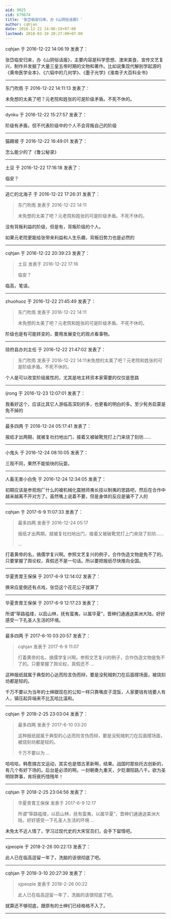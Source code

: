```yaml
---
aid: 9025
zid: 679674
title: '张岱临安归来，办《山阴俗话报》'
author: cqhjan
date: 2016-12-22 14:06:19+07:00
lastmod: 2018-03-10 20:27:00+07:00
---
```


cqhjan 于 2016-12-22 14:06:19 发表了：

张岱临安归来，办《山阴俗话报》，主要内容是科学思想、澳宋美食、宣传文艺复兴，制作并发掘了大量三皇五帝时期的文物和著作。比如说集现代解剖学起源的《黄帝医学全本》、《六韬中的几何学》、《墨子光学》《淮南子大百科全书》

---------

东门吹雨 于 2016-12-22 14:11:13 发表了：

未免想的太美了吧？元老院和姓张的可是阶级矛盾。不死不休的。

---------

dynku 于 2016-12-22 15:27:57 发表了：

阶级有矛盾，但不代表阶级中的个人不会背叛自己的阶级

---------

猫踢坡 于 2016-12-22 16:49:01 发表了：

怎么能少的了《鲁公秘录》

---------

土豆 于 2016-12-22 17:16:18 发表了：

临安？

---------

逃亡的北海子 于 2016-12-22 17:26:31 发表了：

> 东门吹雨 发表于 2016-12-22 14:11
> 
> 未免想的太美了吧？元老院和姓张的可是阶级矛盾。不死不休的。



没有背叛利益的阶级，但是有，背叛阶级的个人。

如果元老院更能给张带来利益和人生乐趣，背叛旧势力也是必然的

---------

cqhjan 于 2016-12-22 20:39:23 发表了：

> 土豆 发表于 2016-12-22 17:16
> 
> 临安？



临高，笔误。

---------

zhuohuoz 于 2016-12-22 21:45:49 发表了：

> 东门吹雨 发表于 2016-12-22 14:11
> 
> 未免想的太美了吧？元老院和姓张的可是阶级矛盾。不死不休的。



阶级也是有可能转变的，要用发展变化的观点看事物。

---------

琼府县办刘主任 于 2016-12-22 21:47:02 发表了：

> 东门吹雨 发表于 2016-12-22 14:11未免想的太美了吧？元老院和姓张的可是阶级矛盾。不死不休的。



个人是可以改变阶级属性的，尤其是地主转资本家需要的仅仅是思路

---------

ijrong 于 2016-12-23 12:07:01 发表了：

我看好这个，应该比其它人游临高深刻的多，也更看的明白的多。至少髡务启蒙是免不掉的

---------

最多四两 于 2016-12-24 05:17:41 发表了：

报纸才出两期，就被复社扫地出门，接着又被破靴党打上门来烧了刻坊……

---------

小鬼头 于 2016-12-24 08:10:05 发表了：

三观不同，果然不能愉快的玩耍。

---------

人畜无害小白免 于 2016-12-24 12:34:05 发表了：

初期应该是参观炮厂什么的被机械化震撼师夷长技以制夷的思路吧，然后在合作中越来越离不开对方了。虽然嘴上说着不要，但是身体的反应是骗不了人的

---------

cqhjan 于 2017-6-9 11:07:33 发表了：

> 最多四两 发表于 2016-12-24 05:17
> 
> 报纸才出两期，就被复社扫地出门，接着又被破靴党打上门来烧了刻坊……
> 
> ...



打着黄帝的名，搞儒学复兴啊。参照文艺复兴的例子，合作伪造文物是免不了的。只要掌握了舆论权，真假还不是一句话。所以要把报纸尽快推向全国。

---------

华夏贵胄王保保 于 2017-6-9 12:14:02 发表了：

换宋应星倒还有点戏，张岱这个花花公子就算了

---------

华夏贵胄王保保 于 2017-6-9 12:17:23 发表了：

所谓“筚路褴缕，以启山林，抚有蛮夷，以属华夏”，晋绅们通通送美洲大陆，好好感受一下孔圣人生活的环境。

---------

最多四两 于 2017-6-10 03:20:57 发表了：

> cqhjan 发表于 2017-6-9 11:07
> 
> 打着黄帝的名，搞儒学复兴啊。参照文艺复兴的例子，合作伪造文物是免不了的。只要掌握了舆论权，真假还不 ...



这种报纸就属于典型的心达而险言伪而辩，要是没髡贼刺刀在后面撑场面，被烧刻坊都是轻的。

千万不要以为当年的士绅跟现在的公知一样只靠嘴皮子混饭，人家要钱有钱要人有人，镇压起异端来不比瓦哈比温和。

---------

cqhjan 于 2018-2-25 23:03:04 发表了：

> 最多四两 发表于 2017-6-10 03:20
> 
> 这种报纸就属于典型的心达而险言伪而辩，要是没髡贼刺刀在后面撑场面，被烧刻坊都是轻的。
> 
> 千万不要以为 ...



哈哈哈，韩愈搞古文运动，其实也是借古革新啊，结果。战国时那些托古创新的，有几个有好下场的。后台是必须的啊。一封朝奏九重天，夕贬潮阳路八千。欲为圣明除弊事，肯将衰朽惜残年！

---------

cqhjan 于 2018-2-25 23:04:56 发表了：

> 华夏贵胄王保保 发表于 2017-6-9 12:17
> 
> 所谓“筚路褴缕，以启山林，抚有蛮夷，以属华夏”，晋绅们通通送美洲大陆，好好感受一下孔圣人生活的环境 ...



未免太不近人情了，学习过现代史的大宋官员们，会手下留情吧。

---------

xjpeople 于 2018-2-26 00:22:13 发表了：

此人已在临高逗留一年了，洗脑的该很彻底了吧。

---------

cqhjan 于 2018-3-10 20:27:39 发表了：

> xjpeople 发表于 2018-2-26 00:22
> 
> 此人已在临高逗留一年了，洗脑的该很彻底了吧。



就算还不够彻底，跟原有的士绅们已经格格不入了。

---------

